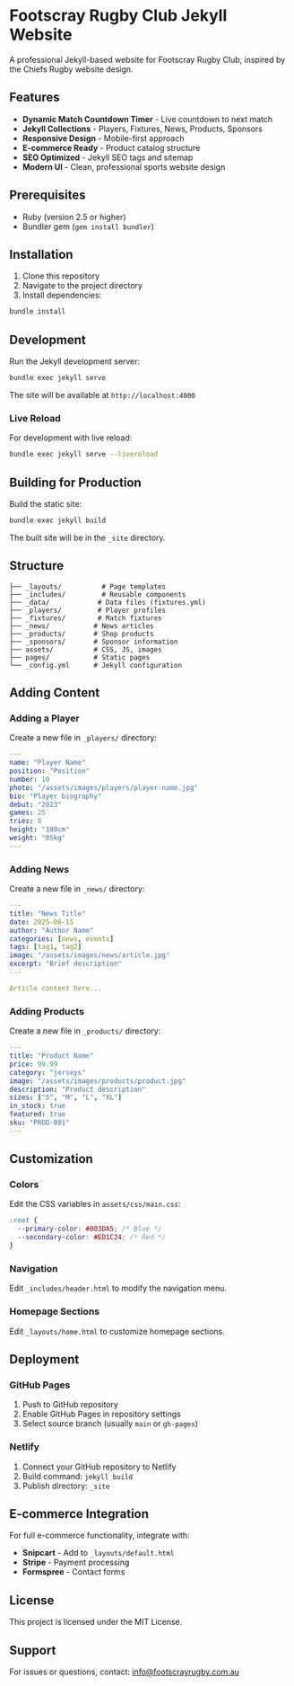 # Footscray Rugby Club Jekyll Website

A professional Jekyll-based website for Footscray Rugby Club, inspired by the Chiefs Rugby website design.

## Features

- **Dynamic Match Countdown Timer** - Live countdown to next match
- **Jekyll Collections** - Players, Fixtures, News, Products, Sponsors
- **Responsive Design** - Mobile-first approach
- **E-commerce Ready** - Product catalog structure
- **SEO Optimized** - Jekyll SEO tags and sitemap
- **Modern UI** - Clean, professional sports website design

## Prerequisites

- Ruby (version 2.5 or higher)
- Bundler gem (`gem install bundler`)

## Installation

1. Clone this repository
2. Navigate to the project directory
3. Install dependencies:

```bash
bundle install
```

## Development

Run the Jekyll development server:

```bash
bundle exec jekyll serve
```

The site will be available at `http://localhost:4000`

### Live Reload

For development with live reload:

```bash
bundle exec jekyll serve --livereload
```

## Building for Production

Build the static site:

```bash
bundle exec jekyll build
```

The built site will be in the `_site` directory.

## Structure

```
├── _layouts/          # Page templates
├── _includes/         # Reusable components
├── _data/            # Data files (fixtures.yml)
├── _players/         # Player profiles
├── _fixtures/        # Match fixtures
├── _news/           # News articles
├── _products/       # Shop products
├── _sponsors/       # Sponsor information
├── assets/          # CSS, JS, images
├── pages/           # Static pages
└── _config.yml      # Jekyll configuration
```

## Adding Content

### Adding a Player

Create a new file in `_players/` directory:

```yaml
---
name: "Player Name"
position: "Position"
number: 10
photo: "/assets/images/players/player-name.jpg"
bio: "Player biography"
debut: "2023"
games: 25
tries: 8
height: "180cm"
weight: "85kg"
---
```

### Adding News

Create a new file in `_news/` directory:

```yaml
---
title: "News Title"
date: 2025-06-15
author: "Author Name"
categories: [news, events]
tags: [tag1, tag2]
image: "/assets/images/news/article.jpg"
excerpt: "Brief description"
---

Article content here...
```

### Adding Products

Create a new file in `_products/` directory:

```yaml
---
title: "Product Name"
price: 99.99
category: "jerseys"
image: "/assets/images/products/product.jpg"
description: "Product description"
sizes: ["S", "M", "L", "XL"]
in_stock: true
featured: true
sku: "PROD-001"
---
```

## Customization

### Colors

Edit the CSS variables in `assets/css/main.css`:

```css
:root {
  --primary-color: #003DA5; /* Blue */
  --secondary-color: #ED1C24; /* Red */
}
```

### Navigation

Edit `_includes/header.html` to modify the navigation menu.

### Homepage Sections

Edit `_layouts/home.html` to customize homepage sections.

## Deployment

### GitHub Pages

1. Push to GitHub repository
2. Enable GitHub Pages in repository settings
3. Select source branch (usually `main` or `gh-pages`)

### Netlify

1. Connect your GitHub repository to Netlify
2. Build command: `jekyll build`
3. Publish directory: `_site`

## E-commerce Integration

For full e-commerce functionality, integrate with:
- **Snipcart** - Add to `_layouts/default.html`
- **Stripe** - Payment processing
- **Formspree** - Contact forms

## License

This project is licensed under the MIT License.

## Support

For issues or questions, contact: info@footscrayrugby.com.au